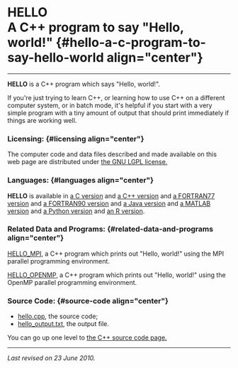HELLO\
A C++ program to say "Hello, world!" {#hello-a-c-program-to-say-hello-world align="center"}
====================================

------------------------------------------------------------------------

**HELLO** is a C++ program which says "Hello, world!".

If you're just trying to learn C++, or learning how to use C++ on a
different computer system, or in batch mode, it's helpful if you start
with a very simple program with a tiny amount of output that should
print immediately if things are working well.

### Licensing: {#licensing align="center"}

The computer code and data files described and made available on this
web page are distributed under [the GNU LGPL
license.](../../txt/gnu_lgpl.txt)

### Languages: {#languages align="center"}

**HELLO** is available in [a C version](../../c_src/hello/hello.md)
and [a C++ version](../../master/hello/hello.md) and [a FORTRAN77
version](../../f77_src/hello/hello.md) and [a FORTRAN90
version](../../f_src/hello/hello.md) and [a Java
version](../../java_src/hello/hello.md) and [a MATLAB
version](../../m_src/hello/hello.md) and [a Python
version](../../py_src/hello/hello.md) and [an R
version](../../r_src/hello/hello.md).

### Related Data and Programs: {#related-data-and-programs align="center"}

[HELLO\_MPI](../../master/hello_mpi/hello_mpi.md), a C++ program
which prints out "Hello, world!" using the MPI parallel programming
environment.

[HELLO\_OPENMP](../../master/hello_openmp/hello_openmp.md), a C++
program which prints out "Hello, world!" using the OpenMP parallel
programming environment.

### Source Code: {#source-code align="center"}

-   [hello.cpp](hello.cpp), the source code;
-   [hello\_output.txt](hello_output.txt), the output file.

You can go up one level to [the C++ source code page.](../cpp_src.md)

------------------------------------------------------------------------

*Last revised on 23 June 2010.*
